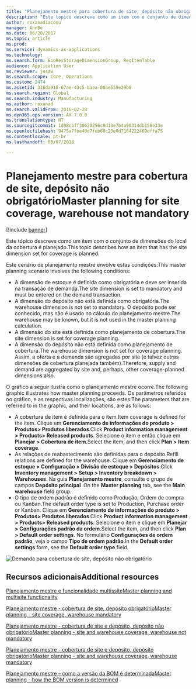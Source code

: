 ```yaml
---
title: "Planejamento mestre para cobertura de site, depósito não obrigatório"
description: "Este tópico descreve como um item com o conjunto de dimensões do local da cobertura é planejado."
author: roxanadiaconu
manager: AnnBe
ms.date: 06/20/2017
ms.topic: article
ms.prod: 
ms.service: dynamics-ax-applications
ms.technology: 
ms.search.form: EcoResStorageDimensionGroup, ReqItemTable
audience: Application User
ms.reviewer: josaw
ms.search.scope: Core, Operations
ms.custom: 2474
ms.assetid: 316da918-67ae-43c5-baea-00ae559e29b0
ms.search.region: Global
ms.search.industry: Manufacturing
ms.author: roxanad
ms.search.validFrom: 2016-02-28
ms.dyn365.ops.version: AX 7.0.0
ms.translationtype: HT
ms.sourcegitcommit: 1d98cbff30620256c9d13e7b4a90314db150e33e
ms.openlocfilehash: 9475a7fbe40d7feb60c23e0d7164222469dffa75
ms.contentlocale: pt-br
ms.lasthandoff: 08/07/2018

---
```


# <a name="master-planning-for-site-coverage-warehouse-not-mandatory"></a><span data-ttu-id="ae509-103">Planejamento mestre para cobertura de site, depósito não obrigatório</span><span class="sxs-lookup"><span data-stu-id="ae509-103">Master planning for site coverage, warehouse not mandatory</span></span>

[!include [banner](../includes/banner.md)]

<span data-ttu-id="ae509-104">Este tópico descreve como um item com o conjunto de dimensões do local da cobertura é planejado.</span><span class="sxs-lookup"><span data-stu-id="ae509-104">This topic describes how an item that has the site dimension set for coverage is planned.</span></span>

<span data-ttu-id="ae509-105">Este cenário de planejamento mestre envolve estas condições:</span><span class="sxs-lookup"><span data-stu-id="ae509-105">This master planning scenario involves the following conditions:</span></span>

-   <span data-ttu-id="ae509-106">A dimensão de estoque é definida como obrigatória e deve ser inserida na transação de demanda.</span><span class="sxs-lookup"><span data-stu-id="ae509-106">The site dimension is set to mandatory and must be entered on the demand transaction.</span></span>
-   <span data-ttu-id="ae509-107">A dimensão do depósito não está definida como obrigatória.</span><span class="sxs-lookup"><span data-stu-id="ae509-107">The warehouse dimension is not set to mandatory.</span></span> <span data-ttu-id="ae509-108">O depósito pode ser conhecido, mas não é usado no cálculo do planejamento mestre.</span><span class="sxs-lookup"><span data-stu-id="ae509-108">The warehouse may be known, but it is not used in the master planning calculation.</span></span>
-   <span data-ttu-id="ae509-109">A dimensão do site está definida como planejamento de cobertura.</span><span class="sxs-lookup"><span data-stu-id="ae509-109">The site dimension is set for coverage planning.</span></span>
-   <span data-ttu-id="ae509-110">A dimensão do depósito não está definida como planejamento de cobertura.</span><span class="sxs-lookup"><span data-stu-id="ae509-110">The warehouse dimension is not set for coverage planning.</span></span> <span data-ttu-id="ae509-111">Assim, a oferta e a demanda são agregadas por site (e talvez outras dimensões de cobertura planejada também).</span><span class="sxs-lookup"><span data-stu-id="ae509-111">Therefore, supply and demand are aggregated by site and, perhaps, other coverage-planned dimensions also.</span></span>

<span data-ttu-id="ae509-112">O gráfico a seguir ilustra como o planejamento mestre ocorre.</span><span class="sxs-lookup"><span data-stu-id="ae509-112">The following graphic illustrates how master planning proceeds.</span></span> <span data-ttu-id="ae509-113">Os parâmetros referidos no gráfico, e as respectivas localizações, são estes:</span><span class="sxs-lookup"><span data-stu-id="ae509-113">The parameters that are referred to in the graphic, and their locations, are as follows:</span></span>
-   <span data-ttu-id="ae509-114">A cobertura de item é definida para o item.</span><span class="sxs-lookup"><span data-stu-id="ae509-114">Item coverage is defined for the item.</span></span> <span data-ttu-id="ae509-115">Clique em **Gerenciamento de informações do produto &gt; Produtos&gt; Produtos liberados**.</span><span class="sxs-lookup"><span data-stu-id="ae509-115">Click **Product information management &gt; Products&gt; Released products**.</span></span> <span data-ttu-id="ae509-116">Selecione o item e então clique em **Planejar &gt; Cobertura de item**.</span><span class="sxs-lookup"><span data-stu-id="ae509-116">Select the item, and then click **Plan &gt; Item coverage**.</span></span>
-   <span data-ttu-id="ae509-117">As relações de reabastecimento são definidas para o depósito.</span><span class="sxs-lookup"><span data-stu-id="ae509-117">Refill relations are defined for the warehouse.</span></span> <span data-ttu-id="ae509-118">Clique em **Gerenciamento de estoque &gt; Configuração &gt; Divisão de estoque &gt; Depósitos**.</span><span class="sxs-lookup"><span data-stu-id="ae509-118">Click **Inventory management &gt; Setup &gt; Inventory breakdown &gt; Warehouses**.</span></span> <span data-ttu-id="ae509-119">Na guia **Planejamento mestre**, consulte o grupo de campos **Depósito principal** .</span><span class="sxs-lookup"><span data-stu-id="ae509-119">On the **Master planning** tab, see the **Main warehouse** field group.</span></span>
-   <span data-ttu-id="ae509-120">O tipo de ordem padrão é definido como Produção, Ordem de compra ou Kanban.</span><span class="sxs-lookup"><span data-stu-id="ae509-120">The default order type is set to Production, Purchase order or Kanban.</span></span> <span data-ttu-id="ae509-121">Clique em **Gerenciamento de informações do produto &gt; Produtos&gt; Produtos liberados**.</span><span class="sxs-lookup"><span data-stu-id="ae509-121">Click **Product information management &gt; Products&gt; Released products**.</span></span> <span data-ttu-id="ae509-122">Selecione o item e clique em **Planejar &gt; Configurações padrão da ordem**.</span><span class="sxs-lookup"><span data-stu-id="ae509-122">Select the item, and then click **Plan &gt; Default order settings**.</span></span> <span data-ttu-id="ae509-123">No formulário **Configurações de ordem padrão**, veja o campo **Tipo de ordem padrão**.</span><span class="sxs-lookup"><span data-stu-id="ae509-123">In the **Default order settings** form, see the **Default order type** field.</span></span>

![Demanda para cobertura de site, depósito não obrigatório    ](./media/multisitedemandexplosionscenarioforsitecoveragewarehousenotmandatory.jpg)



<a name="additional-resources"></a><span data-ttu-id="ae509-125">Recursos adicionais</span><span class="sxs-lookup"><span data-stu-id="ae509-125">Additional resources</span></span>
--------

[<span data-ttu-id="ae509-126">Planejamento mestre e funcionalidade multissite</span><span class="sxs-lookup"><span data-stu-id="ae509-126">Master planning and multisite functionality</span></span>](master-plan-multisite-functionality.md)

[<span data-ttu-id="ae509-127">Planejamento mestre - cobertura de site, depósito obrigatório</span><span class="sxs-lookup"><span data-stu-id="ae509-127">Master planning - site coverage, warehouse mandatory</span></span>](master-plan-site-coverage-warehouse-mandatory.md)

[<span data-ttu-id="ae509-128">Planejamento mestre - cobertura de site e depósito, depósito não obrigatório</span><span class="sxs-lookup"><span data-stu-id="ae509-128">Master planning - site and warehouse coverage, warehouse not mandatory</span></span>](master-plan-site-warehouse-coverage-warehouse-not-mandatory.md)

[<span data-ttu-id="ae509-129">Planejamento mestre - cobertura de site e depósito, depósito obrigatório</span><span class="sxs-lookup"><span data-stu-id="ae509-129">Master planning - site and warehouse coverage, warehouse mandatory</span></span>](master-plan-site-warehouse-coverage-warehouse-mandatory.md)

[<span data-ttu-id="ae509-130">Planejamento mestre – como a versão da BOM é determinada</span><span class="sxs-lookup"><span data-stu-id="ae509-130">Master planning - how the BOM version is determined</span></span>](master-plan-bom-version-determined.md)




